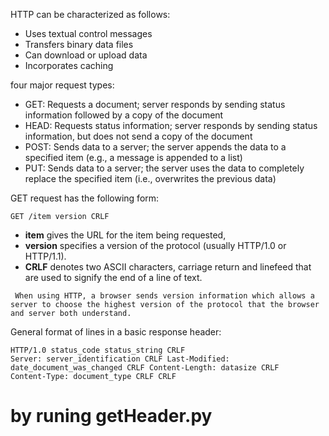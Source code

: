 HTTP can be characterized as follows:
* Uses textual control messages 
* Transfers binary data files 
* Can download or upload data 
* Incorporates caching

four major request types:
* GET:
Requests a document; server responds by sending status information followed by a copy of the document
* HEAD:
Requests status information; server responds by sending status information, but does not send a copy of the document
* POST:
Sends data to a server; the server appends the data to a specified item (e.g., a message is appended to a list)
* PUT:
Sends data to a server; the server uses the data to completely replace the specified item (i.e., overwrites the previous data)

GET request has the following form:
```
GET /item version CRLF
```
 * __item__ gives the URL for the item being requested, 
 * __version__ specifies a version of the protocol (usually HTTP/1.0 or HTTP/1.1).
 * __CRLF__ denotes two ASCII characters, carriage return and linefeed that are used to signify the end of a line of text.

```
 When using HTTP, a browser sends version information which allows a server to choose the highest version of the protocol that the browser and server both understand.
 ```

General format of lines in a basic response header:
```
HTTP/1.0 status_code status_string CRLF
Server: server_identification CRLF Last-Modified: date_document_was_changed CRLF Content-Length: datasize CRLF
Content-Type: document_type CRLF CRLF
````
# by runing getHeader.py
